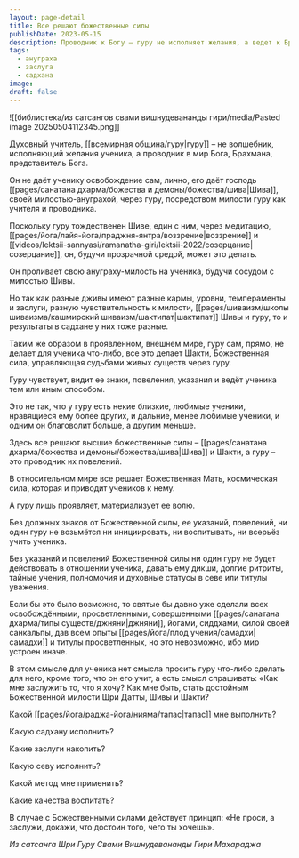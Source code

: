 ```yaml
---
layout: page-detail
title: Все решают божественные силы
publishDate: 2023-05-15
description: Проводник к Богу – гуру не исполняет желания, а ведет к Брахману, являясь сосудом милости Шивы и Шакти. Освобождение дает не гуру, а Господь через него, в зависимости от заслуг и кармы ученика. Все действия гуру определяются волей Божественной силы – он лишь проявляет ее указания, а не действует по личному выбору. Ученику важно не просить, а заслужить милость через садхану, тапас и развитие качеств.
tags:
  - ануграха
  - заслуга
  - садхана
image: 
draft: false
---
```

![[библиотека/из сатсангов свами вишнудевананды гири/media/Pasted image 20250504112345.png]]
  
 Духовный учитель, [[всемирная община/гуру|гуру]] – не волшебник, исполняющий желания ученика, а проводник в мир Бога, Брахмана, представитель Бога.

 Он не даёт ученику освобождение сам, лично, его даёт господь [[pages/санатана дхарма/божества и демоны/божества/шива|Шива]], своей милостью-ануграхой, через гуру, посредством милости гуру как учителя и проводника.

 Поскольку гуру тождественен Шиве, един с ним, через медитацию, [[pages/йога/лайя-йога/праджня-янтра/воззрение|воззрение]] и [[videos/lektsii-sannyasi/ramanatha-giri/lektsii-2022/созерцание|созерцание]], он, будучи прозрачной средой, может это делать.

 Он проливает свою ануграху-милость на ученика, будучи сосудом с милостью Шивы.

 Но так как разные дживы имеют разные кармы, уровни, темпераменты и заслуги, разную чувствительность к милости, [[pages/шиваизм/школы шиваизма/кашмирский шиваизм/шактипат|шактипат]] Шивы и гуру, то и результаты в садхане у них тоже разные.

 Таким же образом в проявленном, внешнем мире, гуру сам, прямо, не делает для ученика что-либо, все это делает Шакти, Божественная сила, управляющая судьбами живых существ через гуру.

 Гуру чувствует, видит ее знаки, повеления, указания и ведёт ученика тем или иным способом.

 Это не так, что у гуру есть некие близкие, любимые ученики, нравящиеся ему более других, и дальние, менее любимые ученики, и одним он благоволит больше, а другим меньше.

 Здесь все решают высшие божественные силы – [[pages/санатана дхарма/божества и демоны/божества/шива|Шива]] и Шакти, а гуру – это проводник их повелений. 

 В относительном мире все решает Божественная Мать, космическая сила, которая и приводит учеников к нему.

 А гуру лишь проявляет, материализует ее волю.

 Без должных знаков от Божественной силы, ее указаний, повелений, ни один гуру не возьмётся ни инициировать, ни воспитывать, ни всерьёз учить ученика.

 Без указаний и повелений Божественной силы ни один гуру не будет действовать в отношении ученика, давать ему дикши, долгие ритриты, тайные учения, полномочия и духовные статусы в севе или титулы уважения.

 Если бы это было возможно, то святые бы давно уже сделали всех освобождёнными, просветленными, совершенными [[pages/санатана дхарма/типы существ/джняни|джняни]], йогами, сиддхами, силой своей санкальпы, дав всем опыты [[pages/йога/плод учения/самадхи|самадхи]] и титулы просветленных, но это невозможно, ибо мир устроен иначе.

 В этом смысле для ученика нет смысла просить гуру что-либо сделать для него, кроме того, что он его учит, а есть смысл спрашивать: «Как мне заслужить то, что я хочу? Как мне быть, стать достойным Божественной милости Шри Датты, Шивы и Шакти?

 Какой [[pages/йога/раджа-йога/нияма/тапас|тапас]] мне выполнить? 

 Какую садхану исполнить?

 Какие заслуги накопить?

 Какую севу исполнить?

 Какой метод мне применить?

 Какие качества воспитать?

 В случае с Божественными силами действует принцип: «Не проси, а заслужи, докажи, что достоин того, чего ты хочешь».

*Из сатсанга Шри Гуру Свами Вишнудевананды Гири Махараджа*

